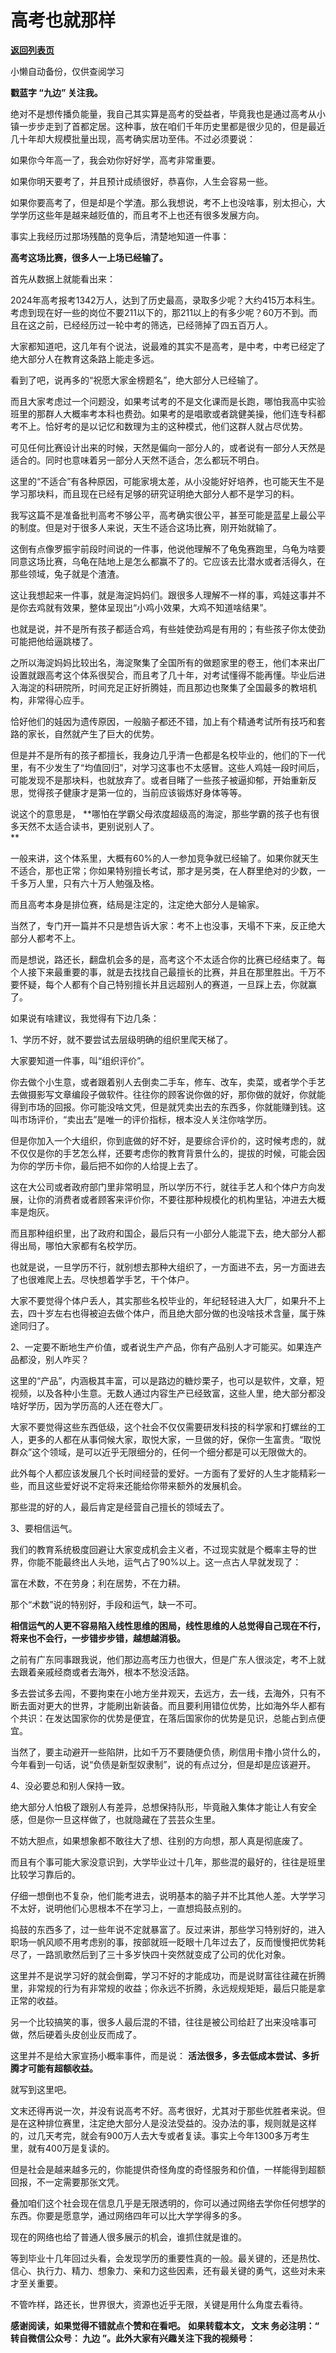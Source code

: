 # 高考也就那样

[**返回列表页**](/gzh/九边)

小懒自动备份，仅供查阅学习

******戳蓝字 **“九边”** 关注我。******

绝对不是想传播负能量，我自己其实算是高考的受益者，毕竟我也是通过高考从小镇一步步走到了首都定居。这种事，放在咱们千年历史里都是很少见的，但是最近几十年却大规模批量出现，高考确实居功至伟。不过必须要说：

如果你今年高一了，我会劝你好好学，高考非常重要。

如果你明天要考了，并且预计成绩很好，恭喜你，人生会容易一些。

如果你要高考了，但是却是个学渣。那么我想说，考不上也没啥事，别太担心，大学学历这些年是越来越贬值的，而且考不上也还有很多发展方向。

事实上我经历过那场残酷的竞争后，清楚地知道一件事：

 **高考这场比赛，很多人一上场已经输了。**

首先从数据上就能看出来：

2024年高考报考1342万人，达到了历史最高，录取多少呢？大约415万本科生。考虑到现在好一些的岗位不要211以下的，那211以上的有多少呢？60万不到。而且在这之前，已经经历过一轮中考的筛选，已经筛掉了四五百万人。

大家都知道吧，这几年有个说法，说最难的其实不是高考，是中考，中考已经定了绝大部分人在教育这条路上能走多远。

看到了吧，说再多的“祝愿大家金榜题名”，绝大部分人已经输了。  

而且大家考虑过一个问题没，如果考试考的不是文化课而是长跑，哪怕我高中实验班里的那群人大概率考本科也费劲。如果考的是唱歌或者跳健美操，他们连专科都考不上。恰好考的是以记忆和数理为主的这种模式，他们这群人就占尽优势。

可见任何比赛设计出来的时候，天然是偏向一部分人的，或者说有一部分人天然是适合的。同时也意味着另一部分人天然不适合，怎么都玩不明白。

这里的“不适合”有各种原因，可能家境太差，从小没能好好培养，也可能天生不是学习那块料，而且现在已经有足够的研究证明绝大部分人都不是学习的料。

我写这篇不是准备批判高考不够公平，高考确实很公平，甚至可能是蓝星上最公平的制度。但是对于很多人来说，天生不适合这场比赛，刚开始就输了。

这倒有点像罗振宇前段时间说的一件事，他说他理解不了龟兔赛跑里，乌龟为啥要同意这场比赛，乌龟在陆地上是怎么都赢不了的。它应该去比潜水或者活得久，在那些领域，兔子就是个渣渣。

这让我想起来一件事，就是海淀妈妈们。跟很多人理解不一样的事，鸡娃这事并不是你去鸡就有效果，整体呈现出“小鸡小效果，大鸡不知道啥结果”。

也就是说，并不是所有孩子都适合鸡，有些娃使劲鸡是有用的；有些孩子你太使劲可能把他给逼跳楼了。

之所以海淀妈妈比较出名，海淀聚集了全国所有的做题家里的卷王，他们本来出厂设置就跟高考这个体系很契合，而且考了几十年，对考试懂得不能再懂。毕业后进入海淀的科研院所，时间充足正好折腾娃，而且那边也聚集了全国最多的教培机构，非常得心应手。

恰好他们的娃因为遗传原因，一般脑子都还不错，加上有个精通考试所有技巧和套路的家长，自然就产生了巨大的优势。  

但是并不是所有的孩子都擅长，我身边几乎清一色都是名校毕业的，他们的下一代里，有不少发生了“均值回归”，对学习这事也不太感冒。这些人鸡娃一段时间后，可能发现不是那块料，也就放弃了。或者目睹了一些孩子被逼抑郁，开始重新反思，觉得孩子健康才是第一位的，当前应该锻炼好身体等等。  

说这个的意思是， **哪怕在学霸父母浓度超级高的海淀，那些学霸的孩子也有很多天然不太适合读书，更别说别人了。  
**

一般来讲，这个体系里，大概有60%的人一参加竞争就已经输了。如果你就天生不适合，那也正常；你如果特别擅长考试，那才是另类，在人群里绝对的少数，一千多万人里，只有六十万人勉强及格。

而且高考本身是排位赛，结局是注定的，注定绝大部分人是输家。  

当然了，专门开一篇并不只是想告诉大家：考不上也没事，天塌不下来，反正绝大部分人都考不上。  

而是想说，路还长，翻盘机会多的是，高考这个不太适合你的比赛已经结束了。每个人接下来最重要的事，就是去找找自己最擅长的比赛，并且在那里胜出。千万不要怀疑，每个人都有个自己特别擅长并且远超别人的赛道，一旦踩上去，你就赢了。

如果说有啥建议，我觉得有下边几条：

1、学历不好，就不要尝试去层级明确的组织里爬天梯了。

大家要知道一件事，叫“组织评价”。

你去做个小生意，或者跟着别人去倒卖二手车，修车、改车，卖菜，或者学个手艺去做摄影写文章编段子做软件。往往你的顾客说你做的好，那你做的就好，你就能得到市场的回报。你可能没啥文凭，但是就凭卖出去的东西多，你就能赚到钱。这叫市场评价，“卖出去”是唯一的评价指标，根本没人关注你啥学历。  

但是你加入一个大组织，你到底做的好不好，是要综合评价的，这时候考虑的，就不仅仅是你的手艺怎么样，还要考虑你的教育背景什么的，提拔的时候，可能会因为你的学历卡你，最后把不如你的人给提上去了。

这在大公司或者政府部门里非常明显，所以学历不行，就往手艺人和个体户方向发展，让你的消费者或者顾客来评价你，不要往那种规模化的机构里钻，冲进去大概率是炮灰。

而且那种组织里，出了政府和国企，最后只有一小部分人能混下去，绝大部分人都得出局，哪怕大家都有名校学历。

也就是说，一旦学历不行，就别想去那种大组织了，一方面进不去，另一方面进去了也很难爬上去。尽快想着学手艺，干个体户。  

大家不要觉得个体户丢人，其实那些名校毕业的，年纪轻轻进入大厂，如果升不上去，四十岁左右也得被迫去做个体户，而且绝大部分做的也没啥技术含量，属于殊途同归了。  

2、一定要不断地生产价值，或者说生产产品，你有产品别人才可能买。如果连产品都没，别人咋买？  

这里的“产品”，内涵极其丰富，可以是路边的糖炒栗子，也可以是软件，文章，短视频，以及各种小生意。无数人通过内容生产已经致富，这些人里，绝大部分都没啥好学历，因为学历高的人还在卷大厂。

大家不要觉得这些东西低级，这个社会不仅仅需要研发科技的科学家和打螺丝的工人，更多的人都在从事伺候大家，取悦大家，一旦做的好，保你一生富贵。“取悦群众”这个领域，是可以近乎无限细分的，任何一个细分都是可以无限做大的。

此外每个人都应该发展几个长时间经营的爱好。一方面有了爱好的人生才能精彩一些，而且这些爱好说不定将来还能给你带来额外的发展机会。

那些混的好的人，最后肯定是经营自己擅长的领域去了。  

3、要相信运气。

我们的教育系统极度回避让大家变成机会主义者，不过现实就是个概率主导的世界，你能不能最终出人头地，运气占了90%以上。这一点古人早就发现了：  

富在术数，不在劳身；利在居势，不在力耕。

那个“术数”说的特别好，手段和运气，缺一不可。

 **相信运气的人更不容易陷入线性思维的困局，线性思维的人总觉得自己现在不行，将来也不会行，一步错步步错，越想越消极。**

之前有广东同事跟我说，他们那边高考压力也很大，但是广东人很淡定，考不上就去跟着亲戚经商或者去海外，根本不愁没活路。

多去尝试多去闯，不要拘束在小地方坐井观天，去远方，去一线，去海外，只有不断去面对更大的世界，才能刷出新装备。而且要利用错位优势，比如海外华人都有个共识：在发达国家你的优势是便宜，在落后国家你的优势是见识，总能占到点便宜。

当然了，要主动避开一些陷阱，比如千万不要随便负债，刷信用卡撸小贷什么的，今年看到一句话，说“负债是新型奴隶制”，说的有点过分，但是却是应该避开。

4、没必要总和别人保持一致。

绝大部分人怕极了跟别人有差异，总想保持队形，毕竟融入集体才能让人有安全感，但是你一旦这样做了，也就隐藏在了芸芸众生里。  

不妨大胆点，如果想象都不敢往大了想、往别的方向想，那人真是彻底废了。

而且有个事可能大家没意识到，大学毕业过十几年，那些混的最好的，往往是班里比较学习靠后的。

仔细一想倒也不复杂，他们能考进去，说明基本的脑子并不比其他人差。大学学习不太好，说明他们心思根本不在学习上，一直想捣鼓点别的。

捣鼓的东西多了，过一些年说不定就暴富了。反过来讲，那些学习特别好的，进入职场一帆风顺不用考虑别的事，按部就班一眨眼十几年过去了，反而慢慢把优势耗尽了，一路凯歌然后到了三十多岁快四十突然就变成了公司的优化对象。  

这里并不是说学习好的就会倒霉，学习不好的才能成功，而是说财富往往藏在折腾里，非常规的行为有非常规的收益；你永远不折腾，永远规规矩矩，最后只能是拿正常的收益。

另一个比较搞笑的事，很多人最后混的不错，往往是被公司给赶了出来没啥事可做，然后硬着头皮创业反而成了。  

这里并不是给大家宣扬小概率事件，而是说： **活法很多，多去低成本尝试、多折腾才可能有超额收益。**

就写到这里吧。  

文末还得再说一次，并没有说高考不好。高考很好，尤其对于那些优胜者来说。但是在这种排位赛里，注定绝大部分人是没法受益的。没办法的事，规则就是这样的，过几天考完，就会有900万人去大专或者复读。事实上今年1300多万考生里，就有400万是复读的。

但是社会是越来越多元的，你能提供奇怪角度的奇怪服务和价值，一样能得到超额回报，不一定需要那张文凭。

叠加咱们这个社会现在信息几乎是无限透明的，你可以通过网络去学你任何想学的东西。你要是愿意学，通过网络四年可以比大学学得多的多。

现在的网络也给了普通人很多展示的机会，谁抓住就是谁的。

等到毕业十几年回过头看，会发现学历的重要性真的一般。最关键的，还是热忱、信心、执行力、精力、想象力、亲和力这些因素，还有最关键的勇气，这些对未来才至关重要。  

不管咋样，路还长，世界很大，资源也近乎无限，关键是用什么角度去看待。

 **感谢阅读，如果觉得不错就点个赞和在看吧。** **如果转载本文， **文末** 务必注明：“ **转自微信公众号：** **九边**
”。此外大家有兴趣关注下我的视频号：**

